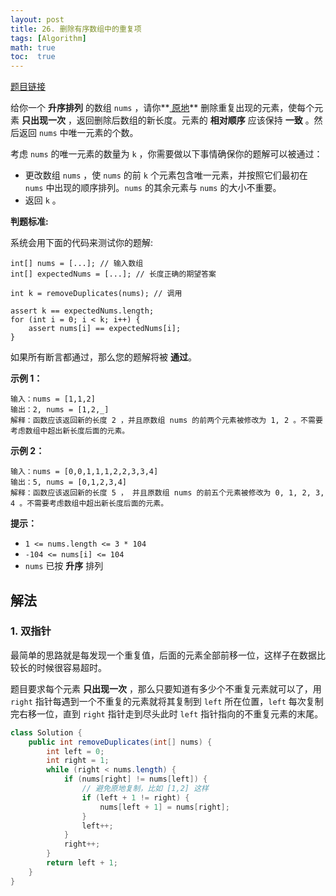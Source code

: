 ```yaml
---
layout: post
title: 26. 删除有序数组中的重复项
tags: [Algorithm]
math: true
toc:  true
---
```


[题目链接](https://leetcode.cn/problems/remove-duplicates-from-sorted-array/)

给你一个 **升序排列** 的数组 `nums` ，请你**[ 原地](http://baike.baidu.com/item/原地算法)** 删除重复出现的元素，使每个元素 **只出现一次** ，返回删除后数组的新长度。元素的 **相对顺序** 应该保持 **一致** 。然后返回 `nums` 中唯一元素的个数。

考虑 `nums` 的唯一元素的数量为 `k` ，你需要做以下事情确保你的题解可以被通过：

- 更改数组 `nums` ，使 `nums` 的前 `k` 个元素包含唯一元素，并按照它们最初在 `nums` 中出现的顺序排列。`nums` 的其余元素与 `nums` 的大小不重要。
- 返回 `k` 。

**判题标准:**

系统会用下面的代码来测试你的题解:

```
int[] nums = [...]; // 输入数组
int[] expectedNums = [...]; // 长度正确的期望答案

int k = removeDuplicates(nums); // 调用

assert k == expectedNums.length;
for (int i = 0; i < k; i++) {
    assert nums[i] == expectedNums[i];
}
```

如果所有断言都通过，那么您的题解将被 **通过**。

**示例 1：**

```
输入：nums = [1,1,2]
输出：2, nums = [1,2,_]
解释：函数应该返回新的长度 2 ，并且原数组 nums 的前两个元素被修改为 1, 2 。不需要考虑数组中超出新长度后面的元素。
```

**示例 2：**

```
输入：nums = [0,0,1,1,1,2,2,3,3,4]
输出：5, nums = [0,1,2,3,4]
解释：函数应该返回新的长度 5 ， 并且原数组 nums 的前五个元素被修改为 0, 1, 2, 3, 4 。不需要考虑数组中超出新长度后面的元素。 
```

**提示：**

- `1 <= nums.length <= 3 * 104`
- `-104 <= nums[i] <= 104`
- `nums` 已按 **升序** 排列

## 解法

### 1. 双指针

最简单的思路就是每发现一个重复值，后面的元素全部前移一位，这样子在数据比较长的时候很容易超时。

题目要求每个元素 **只出现一次** ，那么只要知道有多少个不重复元素就可以了，用 `right` 指针每遇到一个不重复的元素就将其复制到 `left` 所在位置，`left` 每次复制完右移一位，直到 `right` 指针走到尽头此时 `left` 指针指向的不重复元素的末尾。

```java
class Solution {
    public int removeDuplicates(int[] nums) {
        int left = 0;
        int right = 1;
        while (right < nums.length) {
            if (nums[right] != nums[left]) {
                // 避免原地复制，比如 [1,2] 这样
                if (left + 1 != right) {
                    nums[left + 1] = nums[right];
                }
                left++;
            }
            right++;
        }
        return left + 1;
    }
}
```

